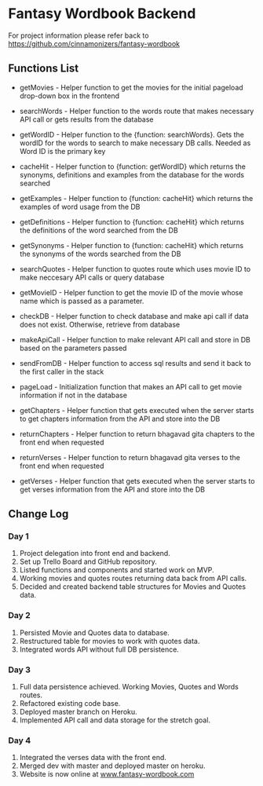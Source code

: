 # Fantasy Wordbook Backend

For project information please refer back to https://github.com/cinnamonizers/fantasy-wordbook

## Functions List

- getMovies - Helper function to get the movies for the initial pageload drop-down box in the frontend

- searchWords - Helper function to the words route that makes necessary API call or gets results from the database

- getWordID - Helper function to the {function: searchWords}. Gets the wordID for the words to search to make necessary DB calls. Needed as Word ID is the primary key

- cacheHit - Helper function to {function: getWordID} which returns the synonyms, definitions and examples from the database for the words searched

- getExamples - Helper function to {function: cacheHit} which returns the examples of word usage from the DB

- getDefinitions - Helper function to {function: cacheHit} which returns the definitions of the word searched from the DB

- getSynonyms - Helper function to {function: cacheHit} which returns the synonyms of the words searched from the DB

- searchQuotes - Helper function to quotes route which uses movie ID to make neccesary API calls or query database

- getMovieID - Helper function to get the movie ID of the movie whose name which is passed as a parameter.

- checkDB - Helper function to check database and make api call if data does not exist.
Otherwise, retrieve from database

- makeApiCall - Helper function to make relevant API call and store in DB based on the parameters passed

- sendFromDB - Helper function to access sql results and send it back to the first caller in the stack

- pageLoad - Initialization function that makes an API call to get movie information if not in the database

- getChapters - Helper function that gets executed when the server starts to get chapters information from the API and store into the DB

- returnChapters - Helper function to return bhagavad gita chapters to the front end when requested

- returnVerses - Helper function to return bhagavad gita verses to the front end when requested

- getVerses - Helper function that gets executed when the server starts to get verses information from the API and store into the DB

## Change Log

### Day 1

1. Project delegation into front end and backend. 
2. Set up Trello Board and GitHub repository.
3. Listed functions and components and started work on MVP.
4. Working movies and quotes routes returning data back from API calls.
5. Decided and created backend table structures for Movies and Quotes data.

### Day 2

1. Persisted Movie and Quotes data to database.
2. Restructured table for movies to work with quotes data. 
3. Integrated words API without full DB persistence.

### Day 3

1. Full data persistence achieved. Working Movies, Quotes and Words routes.
2. Refactored existing code base.
3. Deployed master branch on Heroku.
4. Implemented API call and data storage for the stretch goal.

### Day 4

1. Integrated the verses data with the front end.
2. Merged dev with master and deployed master on heroku.
3. Website is now online at www.fantasy-wordbook.com
